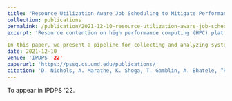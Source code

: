 ```yaml
---
title: "Resource Utilization Aware Job Scheduling to Mitigate Performance Variability"
collection: publications
permalink: /publication/2021-12-10-resource-utilization-aware-job-scheduling
excerpt: 'Resource contention on high performance computing (HPC) platforms can lead to significant variation in application performance. Large variations in run-times can lead to less efficient use of system resources as many jobs experience contention on shared resources. It can also lead to users over-estimating their job's expected run-time, which degrades the efficiency of the system scheduler. Mitigating significant performance variation on HPC platforms enables more efficient use of their resources.

In this paper, we present a pipeline for collecting and analyzing system and application performance data for jobs submitted over long periods of time. We use a set of machine learning (ML) models trained on this data to classify performance variation using current system counters. Additionally, we present a new resource-aware job scheduling algorithm that utilizes the ML pipeline and current system state to mitigate job variation. We evaluate our pipeline, ML models, and scheduler using various proxy applications and an actual implementation of the scheduler on an Infiniband-based fat-tree cluster.'
date: 2021-12-10
venue: 'IPDPS '22'
paperurl: 'https://pssg.cs.umd.edu/publications/'
citation: 'D. Nichols, A. Marathe, K. Shoga, T. Gamblin, A. Bhatele, “Resource Utilization Aware Job Scheduling to Mitigate Performance Variability”, International Parallel & Distributed Processing Symposium (IPDPS). 2022.'
---
```


To appear in IPDPS '22.

